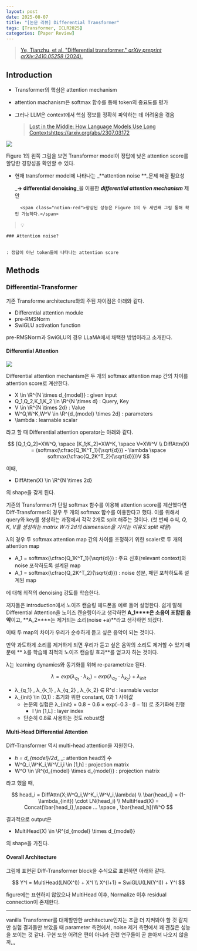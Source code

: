 ```yaml
---
layout: post
date: 2025-08-07
title: "[논문 리뷰] Differential Transformer"
tags: [Transformer, ICLR2025]
categories: [Paper Review]
---
```


> [Ye, Tianzhu, et al. "Differential transformer." ](https://arxiv.org/abs/2410.05258)[_arXiv preprint arXiv:2410.05258_](https://arxiv.org/abs/2410.05258)[ (2024).](https://arxiv.org/abs/2410.05258)



## Introduction

- Transformer의 핵심은 attention mechanism
- attention machanism은 softmax 함수를 통해 token의 중요도를 평가
- 그러나 LLM은 context에서 핵심 정보를 정확히 파악하는 데 어려움을 겪음

	> [Lost in the Middle: How Language Models Use Long Contextshttps://arxiv.org/abs/2307.03172](https://arxiv.org/abs/2307.03172)


![](https://prod-files-secure.s3.us-west-2.amazonaws.com/542b861c-36a8-4051-84e5-8804b6728dba/9083ea56-691a-4752-ae26-47f403431ac8/image.png?X-Amz-Algorithm=AWS4-HMAC-SHA256&X-Amz-Content-Sha256=UNSIGNED-PAYLOAD&X-Amz-Credential=ASIAZI2LB4662UFK4C2G%2F20250902%2Fus-west-2%2Fs3%2Faws4_request&X-Amz-Date=20250902T230102Z&X-Amz-Expires=3600&X-Amz-Security-Token=IQoJb3JpZ2luX2VjEM3%2F%2F%2F%2F%2F%2F%2F%2F%2F%2FwEaCXVzLXdlc3QtMiJHMEUCIEqFw4x6PllnCQ9pLFgejbfUMNz7Xq7pF7lUjJKhL3mqAiEA9vxQwD7xhFKwIADn9FTaP39y9KuSAgwMfpKx3W6zCZoq%2FwMINhAAGgw2Mzc0MjMxODM4MDUiDDkfdUIJ%2FP34y5Qj3CrcA6Z9x75mc%2BY%2FC9279uESzwkIE1HVJw0pmQYuFzpr11SMNycma8Y0hnm%2FaRgG6yVX%2BmsrrsWEwEy9Do9NS7jPYVH8VJ0drnbmfrrrLSt%2FB20Cm4pnDHGpgcLkTXMdy8x5LhgCsOtkmaorSjZj7FD5mwIO%2FPZSYMIUd1b89D1jRxgOoj5sQFf5v1LPW2IVRNOVqfRKlBHCRd3JTuwZWgTyYsHgcQaU8TvmERgHmvU3k03FhwlUI9%2BfAWRL%2Bmr8Ue1%2BVh6KM%2B20nQ3Cen4HT8Oc9ASaQDAHeFkw%2Bw0eQ1Kgb%2B4HL%2Bxx6qVYbxmwUfrRlq%2FOF1uMaMglwlCJzjVYxACaoExj3nHNuQuDNs53MLZcEboI3hz7G2OCd2jbGHaibkaWWeHHd65lG%2BKkIkJGMP1ZutOt5N3GZinTU6QKEQSU6YjSnl0Gp5VMHI%2BNWK3KBCC7wHTIjbdrca0CpIj8e20cgKhNBqw1s6jvDhRDFaPI%2FS0OymHawlSRCC7nLx8pZVw1xLPfJdBS8wpVhN2oLPh%2FIwHgq0JuLhvZMUZVlX0Hfp325wZOUU1xistbTBYVnfsqPnQbDdXaMj9Qn1cICkZhsVN8q8efI%2BSjkttu7ElTdQrFp99i9bOptCcfWVb6MI%2B23cUGOqUBmZ5hfGySeKSIL3PAD8mEQYKHrj%2BJljT4LeQ%2FkPJvC%2F309Rf6r6sgFhmm%2FzFqL4BIwJ2lsXLI7DFvMIYQ1Gcka%2F%2BiMAMGQOCvn0ZUyl4is2slCsSPMUF8NHzdQ5l2Bmj9Q49ey7TbnKMSLuIM%2BPLiWrP06nfWKG40upTMpAv%2FO%2BKRcryU5U3behyar%2BT2GtiBK4vyXEMpNaN3J1t2iqTnnYDssdfV&X-Amz-Signature=9f98e1494071c3fb50be82075cb0a9737120c93aa07105b8894148139397a219&X-Amz-SignedHeaders=host&x-amz-checksum-mode=ENABLED&x-id=GetObject)


Figure 1의 왼쪽 그림을 보면 Transformer model이 정답에 낮은 attention score를 할당한 경향성을 확인할 수 있다.

- 현재 transformer model에 나타나는 _**attention noise **_문제 해결 필요성

	_**→ differential denoising**_을 이용한 _**differential attention mechanism**_ 제안


		<span class="notion-red">향상된 성능은 Figure 1의 두 세번째 그림 통해 확인 가능하다.</span>


> 💡 


	### Attention noise?


	: 정답이 아닌 token들에 나타나는 attention score



## Methods



### Differential-Transformer


기존 Transforme architecture와의 주된 차이점은 아래와 같다.

- Differential attention module
- pre-RMSNorm
- SwiGLU activation function

pre-RMSNorm과 SwiGLU의 경우 LLaMA에서 채택한 방법이라고 소개한다.



#### Differential Attention


![](https://prod-files-secure.s3.us-west-2.amazonaws.com/542b861c-36a8-4051-84e5-8804b6728dba/116d70b2-1963-4810-9167-f4c7d8a06e8f/image.png?X-Amz-Algorithm=AWS4-HMAC-SHA256&X-Amz-Content-Sha256=UNSIGNED-PAYLOAD&X-Amz-Credential=ASIAZI2LB4662UFK4C2G%2F20250902%2Fus-west-2%2Fs3%2Faws4_request&X-Amz-Date=20250902T230102Z&X-Amz-Expires=3600&X-Amz-Security-Token=IQoJb3JpZ2luX2VjEM3%2F%2F%2F%2F%2F%2F%2F%2F%2F%2FwEaCXVzLXdlc3QtMiJHMEUCIEqFw4x6PllnCQ9pLFgejbfUMNz7Xq7pF7lUjJKhL3mqAiEA9vxQwD7xhFKwIADn9FTaP39y9KuSAgwMfpKx3W6zCZoq%2FwMINhAAGgw2Mzc0MjMxODM4MDUiDDkfdUIJ%2FP34y5Qj3CrcA6Z9x75mc%2BY%2FC9279uESzwkIE1HVJw0pmQYuFzpr11SMNycma8Y0hnm%2FaRgG6yVX%2BmsrrsWEwEy9Do9NS7jPYVH8VJ0drnbmfrrrLSt%2FB20Cm4pnDHGpgcLkTXMdy8x5LhgCsOtkmaorSjZj7FD5mwIO%2FPZSYMIUd1b89D1jRxgOoj5sQFf5v1LPW2IVRNOVqfRKlBHCRd3JTuwZWgTyYsHgcQaU8TvmERgHmvU3k03FhwlUI9%2BfAWRL%2Bmr8Ue1%2BVh6KM%2B20nQ3Cen4HT8Oc9ASaQDAHeFkw%2Bw0eQ1Kgb%2B4HL%2Bxx6qVYbxmwUfrRlq%2FOF1uMaMglwlCJzjVYxACaoExj3nHNuQuDNs53MLZcEboI3hz7G2OCd2jbGHaibkaWWeHHd65lG%2BKkIkJGMP1ZutOt5N3GZinTU6QKEQSU6YjSnl0Gp5VMHI%2BNWK3KBCC7wHTIjbdrca0CpIj8e20cgKhNBqw1s6jvDhRDFaPI%2FS0OymHawlSRCC7nLx8pZVw1xLPfJdBS8wpVhN2oLPh%2FIwHgq0JuLhvZMUZVlX0Hfp325wZOUU1xistbTBYVnfsqPnQbDdXaMj9Qn1cICkZhsVN8q8efI%2BSjkttu7ElTdQrFp99i9bOptCcfWVb6MI%2B23cUGOqUBmZ5hfGySeKSIL3PAD8mEQYKHrj%2BJljT4LeQ%2FkPJvC%2F309Rf6r6sgFhmm%2FzFqL4BIwJ2lsXLI7DFvMIYQ1Gcka%2F%2BiMAMGQOCvn0ZUyl4is2slCsSPMUF8NHzdQ5l2Bmj9Q49ey7TbnKMSLuIM%2BPLiWrP06nfWKG40upTMpAv%2FO%2BKRcryU5U3behyar%2BT2GtiBK4vyXEMpNaN3J1t2iqTnnYDssdfV&X-Amz-Signature=9ad49d47402697d94f44e5b597c921b9f2c67cfdc7c3a260fc8d504b006e5ebb&X-Amz-SignedHeaders=host&x-amz-checksum-mode=ENABLED&x-id=GetObject)


Differential attention mechanism은 두 개의 softmax attention map 간의 차이를 attention score로 계산한다.

- X \in \R^{N \times d\_{model}} : given input
- Q\_1,Q\_2,K\_1,K\_2 \in \R^{N \times d} : Query, Key
- V \in \R^{N \times 2d} : Value
- W^Q,W^K,W^V \in \R^{d\_{model} \times 2d} : parameters
- \lambda : learnable scalar

라고 할 때 Differential attention operator는 아래와 같다.


$$
[Q_1;Q_2]=XW^Q, \space [K_1;K_2]=XW^K, \space V=XW^V \\
DiffAttn(X) = (softmax(\cfrac{Q_1K^T_1}{\sqrt{d}}) - \lambda \space softmax(\cfrac{Q_2K^T_2}{\sqrt{d}}))V
$$


이때,

- DiffAtten(X) \in \R^{N \times 2d}

의 shape을 갖게 된다.


기존의 Transformer가 단일 softmax 함수를 이용해 attention score를 계산했다면 Diff-Transformer의 경우 두 개의 softmax 함수를 이용한다고 했다. 이를 위해서 query와 key를 생성하는 과정에서 각각 2개로 split 해주는 것이다. <span class="notion-red">(첫 번째 수식, </span><span class="notion-red">_Q, K, V를 생성하는 matrix W가 2d의 dismension을 가지는 이유도 split 때문_</span><span class="notion-red">)</span>


 λ의 경우 두 softmax attention map 간의 차이를 조정하기 위한 scaler로 두 개의 attention map

- A\_1 = softmax(\cfrac{Q\_1K^T\_1}{\sqrt{d}}) : 주요 신호(relevant context)와 noise 포착하도록 설계된 map
- A\_1 = softmax(\cfrac{Q\_2K^T\_2}{\sqrt{d}}) : noise 성분, 패턴 포착하도록 설계된 map 

에 대해 최적의 denoising 강도를 학습한다.


저자들은 introduction에서 노이즈 캔슬링 헤드폰을 예로 들어 설명한다. 쉽게 말해 Differential Attention을 노이즈 캔슬링이라고 생각하면 **A\_1****은 소음이 포함된 음악**이고, **A\_2****는 제거되는 소리(noise +a)**라고 생각하면 되겠다. 


이때 두 map의 차이가 우리가 순수하게 듣고 싶은 음악이 되는 것이다. 


만약 과도하게 소리를 제거하게 되면 우리가 듣고 싶은 음악의 소리도 제거할 수 있기 때문에 ** λ를 학습해 최적의 노이즈 캔슬링 효과**를 얻고자 하는 것이다.


λ는 learning dynamics와 동기화를 위해 re-parametrize 된다.


$$
\lambda = exp(\lambda_{q_1} \cdot \lambda_{k_1}) - exp(\lambda_{q_2} \cdot \lambda_{k_2}) + \lambda_{init}
$$

- λ\_{q\_1} , λ\_{k\_1} , λ\_{q\_2} , λ\_{k\_2} ∈ R^d : learnable vector
- λ\_{init} \in (0,1) : 초기화 위한 constant, 0과 1 사이값
	- 논문의 실험은 λ\_{init} = 0.8 − 0.6 × exp(−0.3 · (l − 1)) 로 초기화해 진행
		- l \in [1,L] : layer index
	- 단순히 0.8로 사용하는 것도 robust함


#### **Multi-Head Differential Attention**


Diff-Transformer 역시 multi-head attention을 지원한다.

- _h = d\_{model}/2d__ _: attention head의 수
- W^Q\_i,W^K\_i,W^V\_i,i \in [1,h] : projection matrix
- W^O \in \R^{d\_{model} \times d\_{model}} : projection matrix

라고 했을 때,


$$
head_i = DiffAttn(X;W^Q_i,W^K_i,W^V_i,\lambda) \\
\bar{head_i} = (1-\lambda_{init}) \cdot LN(head_i) \\
MultiHead(X) = Concat(\bar{head_i},\space ... \space , \bar{head_h})W^O
$$


결과적으로 output은

- MultiHead(X) \in \R^{d\_{model} \times d\_{model}}

의 shape을 가진다.



#### Overall Architecture


그림에 표현된 Diff-Transformer block을 수식으로 표현하면 아래와 같다.


$$
Y^l = MultiHead(LN(X^l)) + X^l \\
X^{l+1} = SwiGLU(LN(Y^l)) + Y^l
$$


figure에는 표현하지 않았으나 MultiHead 이후, Normalize 이후 residual connection이 존재한다.


---


vanilla Transformer를 대체할만한 architecture인지는 조금 더 지켜봐야 할 것 같지만 실험 결과들만 보았을 때 parameter 측면에서, noise 제거 측면에서 꽤 괜찮은 성능을 보이는 것 같다. 구현 또한 어려운 편이 아니라 관련 연구들이 곧 쏟아져 나오지 않을까,,,


